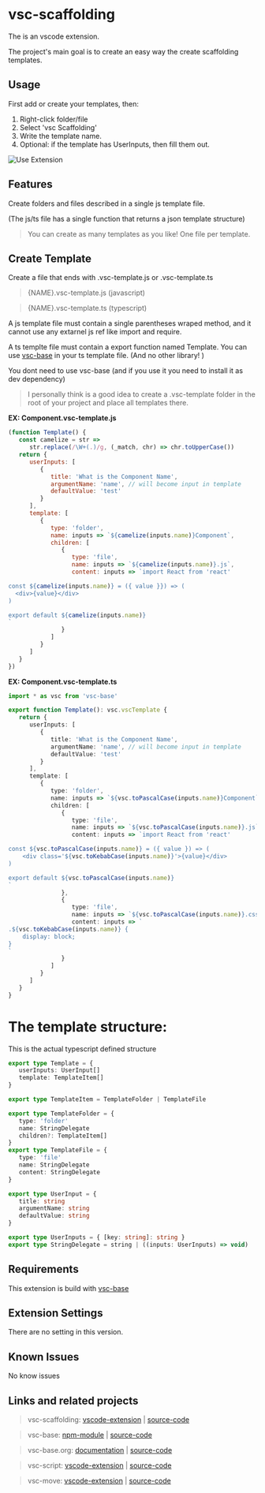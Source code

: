 # vsc-scaffolding

The is an vscode extension.

The project's main goal is to create an easy way the create scaffolding templates.

## Usage

First add or create your templates, then:

1. Right-click folder/file
2. Select 'vsc Scaffolding'
3. Write the template name.
4. Optional: if the template has UserInputs, then fill them out.

![Use Extension](images/vsc-scaffolding.gif)

## Features

Create folders and files described in a single js template file.

(The js/ts file has a single function that returns a json template structure)

> You can create as many templates as you like! One file per template.

## Create Template

Create a file that ends with .vsc-template.js or .vsc-template.ts

> {NAME}.vsc-template.js (javascript)

> {NAME}.vsc-template.ts (typescript)

A js template file must contain a single parentheses wraped method,
and it cannot use any extarnel js ref like import and require.

A ts templte file must contain a export function named Template.
You can use [vsc-base](http://vsc-base.org) in your ts template file.
(And no other library! )

You dont need to use vsc-base (and if you use it you need to install it as dev dependency)

> I personally think is a good idea to create a .vsc-template folder in the root of your project and place all templates there.

**EX: Component.vsc-template.js**

```js
(function Template() {
   const camelize = str =>
      str.replace(/\W+(.)/g, (_match, chr) => chr.toUpperCase())
   return {
      userInputs: [
         {
            title: 'What is the Component Name',
            argumentName: 'name', // will become input in template
            defaultValue: 'test'
         }
      ],
      template: [
         {
            type: 'folder',
            name: inputs => `${camelize(inputs.name)}Component`,
            children: [
               {
                  type: 'file',
                  name: inputs => `${camelize(inputs.name)}.js`,
                  content: inputs => `import React from 'react'

const ${camelize(inputs.name)} = ({ value }}) => (
  <div>{value}</div>
)

export default ${camelize(inputs.name)}
`
               }
            ]
         }
      ]
   }
})
```

**EX: Component.vsc-template.ts**

```ts
import * as vsc from 'vsc-base'

export function Template(): vsc.vscTemplate {
   return {
      userInputs: [
         {
            title: 'What is the Component Name',
            argumentName: 'name', // will become input in template
            defaultValue: 'test'
         }
      ],
      template: [
         {
            type: 'folder',
            name: inputs => `${vsc.toPascalCase(inputs.name)}Component`,
            children: [
               {
                  type: 'file',
                  name: inputs => `${vsc.toPascalCase(inputs.name)}.js`,
                  content: inputs => `import React from 'react'

const ${vsc.toPascalCase(inputs.name)} = ({ value }) => (
	<div class='${vsc.toKebabCase(inputs.name)}'>{value}</div>
)

export default ${vsc.toPascalCase(inputs.name)}
`
               },
               {
                  type: 'file',
                  name: inputs => `${vsc.toPascalCase(inputs.name)}.css`,
                  content: inputs => `
.${vsc.toKebabCase(inputs.name)} {
	display: block;
}
`
               }
            ]
         }
      ]
   }
}
```

# The template structure:

This is the actual typescript defined structure

```typescript
export type Template = {
   userInputs: UserInput[]
   template: TemplateItem[]
}

export type TemplateItem = TemplateFolder | TemplateFile

export type TemplateFolder = {
   type: 'folder'
   name: StringDelegate
   children?: TemplateItem[]
}
export type TemplateFile = {
   type: 'file'
   name: StringDelegate
   content: StringDelegate
}

export type UserInput = {
   title: string
   argumentName: string
   defaultValue: string
}

export type UserInputs = { [key: string]: string }
export type StringDelegate = string | ((inputs: UserInputs) => void)
```

## Requirements

This extension is build with [vsc-base](http://vsc-base.org)

## Extension Settings

There are no setting in this version.

## Known Issues

No know issues

## Links and related projects

> vsc-scaffolding: [vscode-extension](https://marketplace.visualstudio.com/items?itemName=alfnielsen.vsc-scafolding) | [source-code](https://github.com/alfnielsen/vsc-scaffolding)

> vsc-base: [npm-module](https://www.npmjs.com/package/vsc-base) | [source-code](https://github.com/alfnielsen/vsc-base)

> vsc-base.org: [documentation](http://vsc-base.org) | [source-code](https://github.com/alfnielsen/vsc-base.org)

> vsc-script: [vscode-extension](https://marketplace.visualstudio.com/items?itemName=alfnielsen.vsc-script) | [source-code](https://github.com/alfnielsen/vsc-script)

> vsc-move: [vscode-extension](https://marketplace.visualstudio.com/items?itemName=alfnielsen.vsc-move) | [source-code](https://github.com/alfnielsen/vsc-move)
